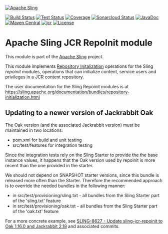 [![Apache Sling](https://sling.apache.org/res/logos/sling.png)](https://sling.apache.org)

&#32;[![Build Status](https://ci-builds.apache.org/job/Sling/job/modules/job/sling-org-apache-sling-jcr-repoinit/job/master/badge/icon)](https://ci-builds.apache.org/job/Sling/job/modules/job/sling-org-apache-sling-jcr-repoinit/job/master/)&#32;[![Test Status](https://img.shields.io/jenkins/tests.svg?jobUrl=https://ci-builds.apache.org/job/Sling/job/modules/job/sling-org-apache-sling-jcr-repoinit/job/master/)](https://ci-builds.apache.org/job/Sling/job/modules/job/sling-org-apache-sling-jcr-repoinit/job/master/test/?width=800&height=600)&#32;[![Coverage](https://sonarcloud.io/api/project_badges/measure?project=apache_sling-org-apache-sling-jcr-repoinit&metric=coverage)](https://sonarcloud.io/dashboard?id=apache_sling-org-apache-sling-jcr-repoinit)&#32;[![Sonarcloud Status](https://sonarcloud.io/api/project_badges/measure?project=apache_sling-org-apache-sling-jcr-repoinit&metric=alert_status)](https://sonarcloud.io/dashboard?id=apache_sling-org-apache-sling-jcr-repoinit)&#32;[![JavaDoc](https://www.javadoc.io/badge/org.apache.sling/org.apache.sling.jcr.repoinit.svg)](https://www.javadoc.io/doc/org.apache.sling/org-apache-sling-jcr-repoinit)&#32;[![Maven Central](https://maven-badges.herokuapp.com/maven-central/org.apache.sling/org.apache.sling.jcr.repoinit/badge.svg)](https://search.maven.org/#search%7Cga%7C1%7Cg%3A%22org.apache.sling%22%20a%3A%22org.apache.sling.jcr.repoinit%22)&#32;[![jcr](https://sling.apache.org/badges/group-jcr.svg)](https://github.com/apache/sling-aggregator/blob/master/docs/group/jcr.md) [![License](https://img.shields.io/badge/License-Apache%202.0-blue.svg)](https://www.apache.org/licenses/LICENSE-2.0)

# Apache Sling JCR RepoInit module

This module is part of the [Apache Sling](https://sling.apache.org) project.

This module implements [Repository Initalization](https://sling.apache.org/documentation/bundles/repository-initialization.html) operations for the Sling _repoinit_ modules, operations that can initialize content, service users and privileges in a JCR content repository. 

The user documentation for the Sling Repoinit modules is at https://sling.apache.org/documentation/bundles/repository-initialization.html

## Updating to a newer version of Jackrabbit Oak

The Oak version (and the associated Jackrabbit version) must be maintained in two locations:

- pom.xml for build and unit testing
- src/test/features for integration testing

Since the integration tests rely on the Sling Starter to provide the the base instance values, it
happens that the Oak version used by repoinit is more recent than the one provided in the starter.

We should not depend on SNAPSHOT starter versions, since this bundle is released more often than
the Starter. Therefore the recommended approach is to override the needed bundles in the following
manner:

* in src/test/provisioning/sling.txt - all bundles from the Sling Starter part of the 'sling.txt' feature
* in src/test/provisioning/oak.txt - all bundles from the Sling Starter part of the 'oak.txt' feature

For a more concrete example, see [SLING-8627 - Update sling-jcr-repoinit to Oak 1.16.0 and Jackrabbit 2.18](https://issues.apache.org/jira/browse/SLING-8627)
and associated commits.
